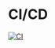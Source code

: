 # CI/CD
 
[![CI](https://github.com/stevewithington/cicd/actions/workflows/contrib.yml/badge.svg)](https://github.com/stevewithington/cicd/actions/workflows/contrib.yml)
